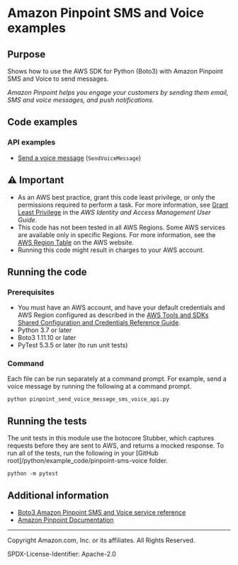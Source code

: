 # Amazon Pinpoint SMS and Voice examples

## Purpose

Shows how to use the AWS SDK for Python (Boto3) with Amazon Pinpoint SMS and Voice to
send messages.

_Amazon Pinpoint helps you engage your customers by sending them email, SMS and voice
messages, and push notifications._

## Code examples

### API examples

-   [Send a voice message](https://github.com/picante-io/aws-doc-sdk-examples/blob/main/python/example_code/pinpoint/pinpoint_send_voice_message_sms_voice_api.py)
    (`SendVoiceMessage`)

## ⚠ Important

-   As an AWS best practice, grant this code least privilege, or only the
    permissions required to perform a task. For more information, see
    [Grant Least Privilege](https://docs.aws.amazon.com/IAM/latest/UserGuide/best-practices.html#grant-least-privilege)
    in the _AWS Identity and Access Management
    User Guide_.
-   This code has not been tested in all AWS Regions. Some AWS services are
    available only in specific Regions. For more information, see the
    [AWS Region Table](https://aws.amazon.com/about-aws/global-infrastructure/regional-product-services/)
    on the AWS website.
-   Running this code might result in charges to your AWS account.

## Running the code

### Prerequisites

-   You must have an AWS account, and have your default credentials and AWS Region
    configured as described in the [AWS Tools and SDKs Shared Configuration and
    Credentials Reference Guide](https://docs.aws.amazon.com/credref/latest/refdocs/creds-config-files.html).
-   Python 3.7 or later
-   Boto3 1.11.10 or later
-   PyTest 5.3.5 or later (to run unit tests)

### Command

Each file can be run separately at a command prompt. For example, send a voice message
by running the following at a command prompt.

```
python pinpoint_send_voice_message_sms_voice_api.py
```

## Running the tests

The unit tests in this module use the botocore Stubber, which captures requests before
they are sent to AWS, and returns a mocked response. To run all of the tests,
run the following in your [GitHub root]/python/example_code/pinpoint-sms-voice folder.

```
python -m pytest
```

## Additional information

-   [Boto3 Amazon Pinpoint SMS and Voice service reference](https://boto3.amazonaws.com/v1/documentation/api/latest/reference/services/pinpoint-sms-voice.html)
-   [Amazon Pinpoint Documentation](https://docs.aws.amazon.com/pinpoint)

---

Copyright Amazon.com, Inc. or its affiliates. All Rights Reserved.

SPDX-License-Identifier: Apache-2.0
